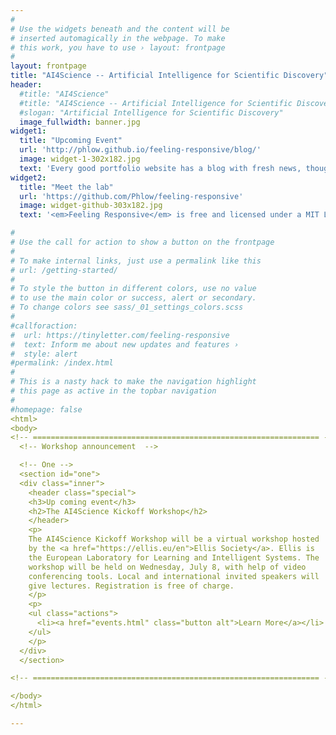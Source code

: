 ```yaml
---
#
# Use the widgets beneath and the content will be
# inserted automagically in the webpage. To make
# this work, you have to use › layout: frontpage
#
layout: frontpage
title: "AI4Science -- Artificial Intelligence for Scientific Discovery"
header:
  #title: "AI4Science"
  #title: "AI4Science -- Artificial Intelligence for Scientific Discovery"
  #slogan: "Artificial Intelligence for Scientific Discovery"
  image_fullwidth: banner.jpg
widget1:
  title: "Upcoming Event"
  url: 'http://phlow.github.io/feeling-responsive/blog/'
  image: widget-1-302x182.jpg
  text: 'Every good portfolio website has a blog with fresh news, thoughts and develop&shy;ments of your activities. <em>Feeling Responsive</em> offers you a fully functional blog with an archive page to give readers a quick overview of all your posts.'
widget2:
  title: "Meet the lab"
  url: 'https://github.com/Phlow/feeling-responsive'
  image: widget-github-303x182.jpg
  text: '<em>Feeling Responsive</em> is free and licensed under a MIT License. Make it your own and start building. Grab the <a href="https://github.com/Phlow/feeling-responsive/tree/bare-bones-version">Bare-Bones-Version</a> for a fresh start or learn how to use it with the <a href="https://github.com/Phlow/feeling-responsive/tree/gh-pages">education-version</a> with sample posts and images. Then tell me via Twitter <a href="http://twitter.com/phlow">@phlow</a>.'

#
# Use the call for action to show a button on the frontpage
#
# To make internal links, just use a permalink like this
# url: /getting-started/
#
# To style the button in different colors, use no value
# to use the main color or success, alert or secondary.
# To change colors see sass/_01_settings_colors.scss
#
#callforaction:
#  url: https://tinyletter.com/feeling-responsive
#  text: Inform me about new updates and features ›
#  style: alert
#permalink: /index.html
#
# This is a nasty hack to make the navigation highlight
# this page as active in the topbar navigation
#
#homepage: false 
<html>
<body>
<!-- ================================================================ -->
  <!-- Workshop announcement  -->

  <!-- One -->
  <section id="one">
  <div class="inner">
    <header class="special">
    <h3>Up coming event</h3>
    <h2>The AI4Science Kickoff Workshop</h2>
    </header>
    <p>
    The AI4Science Kickoff Workshop will be a virtual workshop hosted
    by the <a href="https://ellis.eu/en">Ellis Society</a>. Ellis is
    the European Laboratory for Learning and Intelligent Systems. The
    workshop will be held on Wednesday, July 8, with help of video
    conferencing tools. Local and international invited speakers will
    give lectures. Registration is free of charge.
    </p>
    <p>
    <ul class="actions">
      <li><a href="events.html" class="button alt">Learn More</a></li>
    </ul>
    </p>
  </div>
  </section>

<!-- ================================================================ -->

</body>
</html>

---
```


